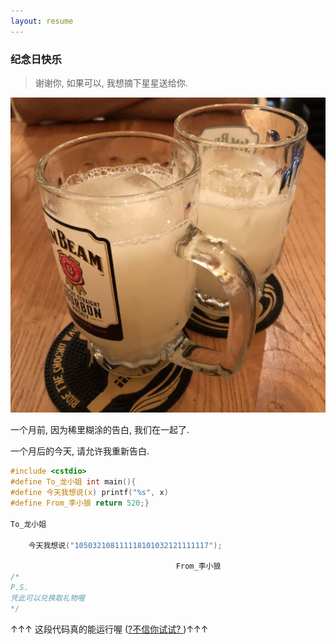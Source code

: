 ```yaml
---
layout: resume
---
```



### 纪念日快乐

>  谢谢你, 如果可以, 我想摘下星星送给你.

![](/images/cheers.jpg)

一个月前, 因为稀里糊涂的告白, 我们在一起了.

一个月后的今天, 请允许我重新告白.

```cpp
#include <cstdio>
#define To_龙小姐 int main(){
#define 今天我想说(x) printf("%s", x)
#define From_李小狼 return 520;}

To_龙小姐

    今天我想说("105032108111118101032121111117");
                                     
                                     From_李小狼
/*
P.S.
凭此可以兑换取礼物喔
*/
```

↑↑↑ 这段代码真的能运行喔 ([?不信你试试? ](https://wandbox.org/permlink/BXQ9WgKS6yPRpXKW))↑↑↑

